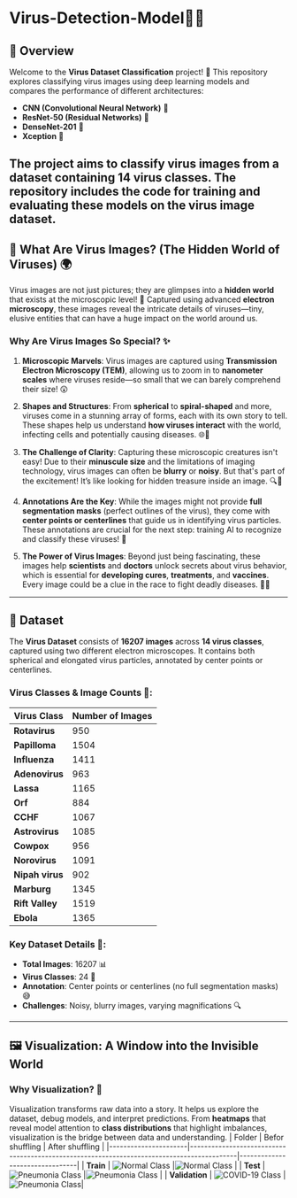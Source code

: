 # Virus-Detection-Model🦠🤖
## 📖 Overview

Welcome to the **Virus Dataset Classification** project! 🎉 This repository explores classifying virus images using deep learning models and compares the performance of different architectures:
- **CNN (Convolutional Neural Network)** 🧠
- **ResNet-50 (Residual Networks)** 🔄
- **DenseNet-201** 💪
- **Xception** 🚀

The project aims to classify virus images from a dataset containing 14 virus classes. The repository includes the code for training and evaluating these models on the virus image dataset.
---
## 🦠 What Are Virus Images? (The Hidden World of Viruses) 🌍

Virus images are not just pictures; they are glimpses into a **hidden world** that exists at the microscopic level! 🤯 Captured using advanced **electron microscopy**, these images reveal the intricate details of viruses—tiny, elusive entities that can have a huge impact on the world around us.

### Why Are Virus Images So Special? ✨
1. **Microscopic Marvels**: Virus images are captured using **Transmission Electron Microscopy (TEM)**, allowing us to zoom in to **nanometer scales** where viruses reside—so small that we can barely comprehend their size! 😲
   
2. **Shapes and Structures**: From **spherical** to **spiral-shaped** and more, viruses come in a stunning array of forms, each with its own story to tell. These shapes help us understand **how viruses interact** with the world, infecting cells and potentially causing diseases. 🌐🦠

3. **The Challenge of Clarity**: Capturing these microscopic creatures isn't easy! Due to their **minuscule size** and the limitations of imaging technology, virus images can often be **blurry** or **noisy**. But that's part of the excitement! It’s like looking for hidden treasure inside an image. 🔍💎

4. **Annotations Are the Key**: While the images might not provide **full segmentation masks** (perfect outlines of the virus), they come with **center points or centerlines** that guide us in identifying virus particles. These annotations are crucial for the next step: training AI to recognize and classify these viruses! 🤖

5. **The Power of Virus Images**: Beyond just being fascinating, these images help **scientists** and **doctors** unlock secrets about virus behavior, which is essential for **developing cures**, **treatments**, and **vaccines**. Every image could be a clue in the race to fight deadly diseases. 💪🧬

---


## 🦠 Dataset

The **Virus Dataset** consists of **16207 images** across **14 virus classes**, captured using two different electron microscopes. It contains both spherical and elongated virus particles, annotated by center points or centerlines.

### Virus Classes & Image Counts 📸:

| Virus Class       | Number of Images |
|-------------------|------------------|
| **Rotavirus**      | 950              |
| **Papilloma**      | 1504             |
| **Influenza**      | 1411             |
| **Adenovirus**     | 963              |
| **Lassa**          | 1165             |
| **Orf**            | 884              |
| **CCHF**           | 1067             |
| **Astrovirus**     | 1085             |
| **Cowpox**         | 956              |
| **Norovirus**      | 1091             |
| **Nipah virus**    | 902              |
| **Marburg**        | 1345             |
| **Rift Valley**    | 1519             |
| **Ebola**          | 1365             |

### Key Dataset Details 📸:
- **Total Images**: 16207 📊
- **Virus Classes**: 24 🦠
- **Annotation**: Center points or centerlines (no full segmentation masks) 😅
- **Challenges**: Noisy, blurry images, varying magnifications 🔍

---
## 🖼️ Visualization: A Window into the Invisible World  

### Why Visualization? 🌟  
Visualization transforms raw data into a story. It helps us explore the dataset, debug models, and interpret predictions. From **heatmaps** that reveal model attention to **class distributions** that highlight imbalances, visualization is the bridge between data and understanding.
| Folder                | Befor shuffling                                                                                      |  After shuffling  |
|----------------------|-------------------------------------------------------------------------------------------|--------------------------------|
| **Train**           | ![Normal Class](https://github.com/fatma2123456/Virus-Detection-Model/blob/main/images/data/Train.png)  |![Normal Class](https://github.com/fatma2123456/Virus-Detection-Model/blob/main/images/data/After%20Spliting%20Train.png) |
| **Test** | ![Pneumonia Class](https://github.com/fatma2123456/Virus-Detection-Model/blob/main/images/data/Test.png) |![Pneumonia Class](https://github.com/fatma2123456/Virus-Detection-Model/blob/main/images/data/Test%20Set.png) |
| **Validation**        | ![COVID-19 Class](https://github.com/fatma2123456/Virus-Detection-Model/blob/main/images/data/Validation.png)      | ![Pneumonia Class](https://github.com/fatma2123456/Virus-Detection-Model/blob/main/images/data/Validton%20Set.png)|
